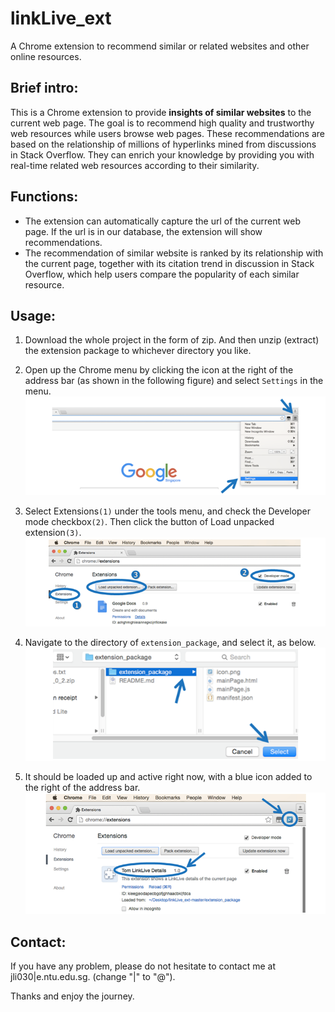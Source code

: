 # linkLive_ext
A Chrome extension to recommend similar or related websites and other online resources.

## Brief intro:
This is a Chrome extension to provide **insights of similar websites** to the current web page. The goal is to recommend high quality and trustworthy web resources while users browse web pages. These recommendations are based on the relationship of millions of hyperlinks mined from discussions in Stack Overflow. They can enrich your knowledge by providing you with real-time related web resources according to their similarity.

## Functions:
* The extension can automatically capture the url of the current web page. If the url is in our database, the extension will show recommendations.
* The recommendation of similar website is ranked by its relationship with the current page, together with its citation trend in discussion in Stack Overflow, which help users compare the popularity of each similar resource.

## Usage:
1. Download the whole project in the form of zip. And then unzip (extract) the extension package to whichever directory you like.
2. Open up the Chrome menu by clicking the icon at the right of the address bar (as shown in the following figure) and select `Settings` in the menu.
![alt tag](https://raw.githubusercontent.com/tomhanlei/linkLive_ext/master/x2.png)

3. Select Extensions`(1)` under the tools menu, and check the Developer mode checkbox`(2)`. Then click the button of Load unpacked extension`(3)`.
![alt tag](https://raw.githubusercontent.com/tomhanlei/linkLive_ext/master/x3.png)

4. Navigate to the directory of `extension_package`, and select it, as below.
![alt tag](https://raw.githubusercontent.com/tomhanlei/linkLive_ext/master/x4.png)

5. It should be loaded up and active right now, with a blue icon added to the right of the address bar.
![alt tag](https://raw.githubusercontent.com/tomhanlei/linkLive_ext/master/x5.png)

## Contact:
If you have any problem, please do not hesitate to contact me at jli030|e.ntu.edu.sg. (change "|" to "@").

Thanks and enjoy the journey.
